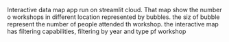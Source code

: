 Interactive data map app run on streamlit cloud.
That map show the number o workshops in different location represented by bubbles.
the siz of bubble represent  the number of people attended th workshop.
the interactive map has filtering capabilities, filtering by year and type pf workshop
